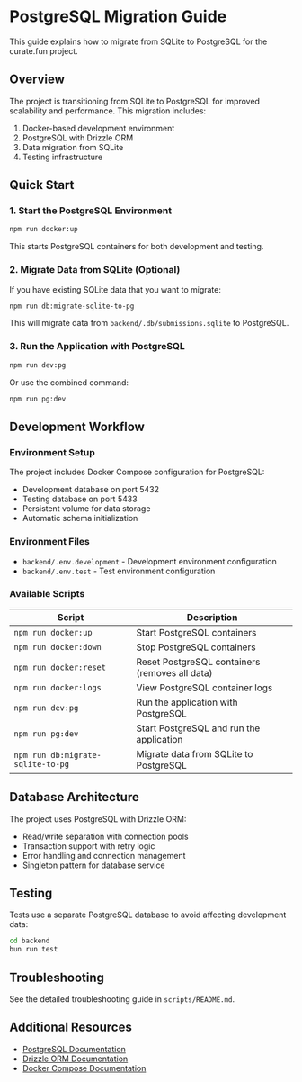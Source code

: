 # PostgreSQL Migration Guide

This guide explains how to migrate from SQLite to PostgreSQL for the curate.fun project.

## Overview

The project is transitioning from SQLite to PostgreSQL for improved scalability and performance. This migration includes:

1. Docker-based development environment
2. PostgreSQL with Drizzle ORM
3. Data migration from SQLite
4. Testing infrastructure

## Quick Start

### 1. Start the PostgreSQL Environment

```bash
npm run docker:up
```

This starts PostgreSQL containers for both development and testing.

### 2. Migrate Data from SQLite (Optional)

If you have existing SQLite data that you want to migrate:

```bash
npm run db:migrate-sqlite-to-pg
```

This will migrate data from `backend/.db/submissions.sqlite` to PostgreSQL.

### 3. Run the Application with PostgreSQL

```bash
npm run dev:pg
```

Or use the combined command:

```bash
npm run pg:dev
```

## Development Workflow

### Environment Setup

The project includes Docker Compose configuration for PostgreSQL:

- Development database on port 5432
- Testing database on port 5433
- Persistent volume for data storage
- Automatic schema initialization

### Environment Files

- `backend/.env.development` - Development environment configuration
- `backend/.env.test` - Test environment configuration

### Available Scripts

| Script | Description |
|--------|-------------|
| `npm run docker:up` | Start PostgreSQL containers |
| `npm run docker:down` | Stop PostgreSQL containers |
| `npm run docker:reset` | Reset PostgreSQL containers (removes all data) |
| `npm run docker:logs` | View PostgreSQL container logs |
| `npm run dev:pg` | Run the application with PostgreSQL |
| `npm run pg:dev` | Start PostgreSQL and run the application |
| `npm run db:migrate-sqlite-to-pg` | Migrate data from SQLite to PostgreSQL |

## Database Architecture

The project uses PostgreSQL with Drizzle ORM:

- Read/write separation with connection pools
- Transaction support with retry logic
- Error handling and connection management
- Singleton pattern for database service

## Testing

Tests use a separate PostgreSQL database to avoid affecting development data:

```bash
cd backend
bun run test
```

## Troubleshooting

See the detailed troubleshooting guide in `scripts/README.md`.

## Additional Resources

- [PostgreSQL Documentation](https://www.postgresql.org/docs/)
- [Drizzle ORM Documentation](https://orm.drizzle.team/docs/overview)
- [Docker Compose Documentation](https://docs.docker.com/compose/)
